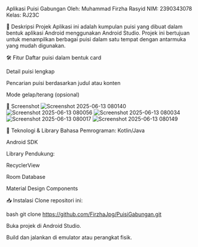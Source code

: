 Aplikasi Puisi Gabungan
Oleh:
Muhammad Firzha Rasyid
NIM: 2390343078
Kelas: RJ23C

📝 Deskripsi Projek
Aplikasi ini adalah kumpulan puisi yang dibuat dalam bentuk aplikasi Android menggunakan Android Studio. Projek ini bertujuan untuk menampilkan berbagai puisi dalam satu tempat dengan antarmuka yang mudah digunakan.

🛠 Fitur
Daftar puisi dalam bentuk card

Detail puisi lengkap

Pencarian puisi berdasarkan judul atau konten

Mode gelap/terang (opsional)

📸 Screenshot
![Screenshot 2025-06-13 080140](https://github.com/user-attachments/assets/7d7ec9ec-e328-4e37-a1fe-bf43c8f19cbb)
![Screenshot 2025-06-13 080056](https://github.com/user-attachments/assets/39227f9e-3c44-4ab0-a41a-59f467987094)
![Screenshot 2025-06-13 080034](https://github.com/user-attachments/assets/565a9039-4064-4877-a742-103e66ea2366)
![Screenshot 2025-06-13 080017](https://github.com/user-attachments/assets/d4f8dfd7-93ec-4f10-9c13-3d6e679cd9cb)
![Screenshot 2025-06-13 080149](https://github.com/user-attachments/assets/a5457d6b-30bc-4a9e-b4ae-89cee815ae70)

🔧 Teknologi & Library
Bahasa Pemrograman: Kotlin/Java

Android SDK

Library Pendukung:

RecyclerView 

Room Database 

Material Design Components

📥 Instalasi
Clone repositori ini:

bash
git clone https://github.com/FirzhaJpg/PuisiGabungan.git

Buka projek di Android Studio.

Build dan jalankan di emulator atau perangkat fisik.
